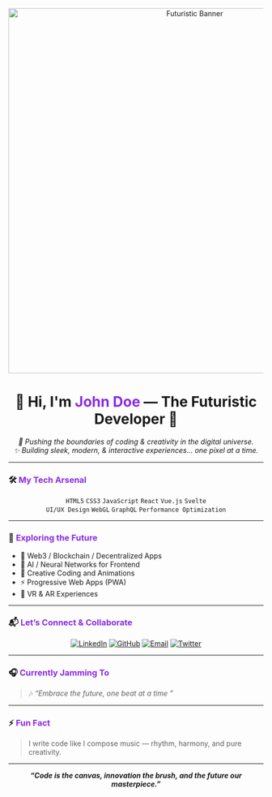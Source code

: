 <p align="center">
  <img src="https://raw.githubusercontent.com/USERNAME/USERNAME/main/banner.gif" alt="Futuristic Banner" width="720" />
</p>

<h1 align="center">👾 Hi, I'm <span style="color:#8a2be2;">John Doe</span> — The Futuristic Developer 👾</h1>

<p align="center">
  <em>🚀 Pushing the boundaries of coding & creativity in the digital universe.<br>
  ✨ Building sleek, modern, & interactive experiences... one pixel at a time.</em>
</p>

---

### 🛠️ <span style="color:#8a2be2;">My Tech Arsenal</span>

<p align="center">
  <code>HTML5</code> <code>CSS3</code> <code>JavaScript</code> <code>React</code> <code>Vue.js</code> <code>Svelte</code> <br>
  <code>UI/UX Design</code> <code>WebGL</code> <code>GraphQL</code> <code>Performance Optimization</code>  
</p>

---

### 🌌 <span style="color:#8a2be2;">Exploring the Future</span>

- 🚀 Web3 / Blockchain / Decentralized Apps  
- 🤖 AI / Neural Networks for Frontend  
- 🎨 Creative Coding and Animations  
- ⚡ Progressive Web Apps (PWA)  
- 👾 VR & AR Experiences  

---

### 📬 <span style="color:#8a2be2;">Let’s Connect & Collaborate</span>

<p align="center">
  <a href="https://linkedin.com/in/johndoe" target="_blank"><img alt="LinkedIn" src="https://img.shields.io/badge/LinkedIn-0077B5?style=for-the-badge&logo=linkedin&logoColor=white"/></a>
  <a href="https://github.com/johndoe" target="_blank"><img alt="GitHub" src="https://img.shields.io/badge/GitHub-181717?style=for-the-badge&logo=github&logoColor=white"/></a>
  <a href="mailto:john.doe@email.com"><img alt="Email" src="https://img.shields.io/badge/Email-D14836?style=for-the-badge&logo=gmail&logoColor=white"/></a>
  <a href="https://twitter.com/john_doe" target="_blank"><img alt="Twitter" src="https://img.shields.io/badge/Twitter-1DA1F2?style=for-the-badge&logo=twitter&logoColor=white"/></a>
</p>

---

### 🎧 <span style="color:#8a2be2;">Currently Jamming To</span>

> 🎶 *“Embrace the future, one beat at a time ”*  

---

### ⚡ <span style="color:#8a2be2;">Fun Fact</span>

> I write code like I compose music — rhythm, harmony, and pure creativity.  

---

<p align="center">  
  <em><strong>“Code is the canvas, innovation the brush, and the future our masterpiece.”</strong></em>  
</p>
